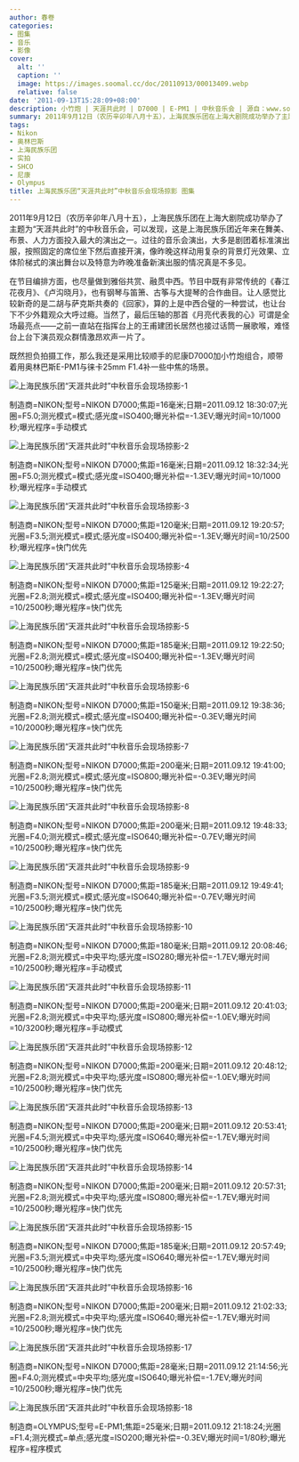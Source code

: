 ```yaml
---
author: 春卷
categories:
- 图集
- 音乐
- 影像
cover:
  alt: ''
  caption: ''
  image: https://images.soomal.cc/doc/20110913/00013409.webp
  relative: false
date: '2011-09-13T15:28:09+08:00'
description: 小竹炮 | 天涯共此时 | D7000 | E-PM1 | 中秋音乐会 | 源自：www.soomal.com | 版权：特约 |  平均/总评分：10.00/50
summary: 2011年9月12日（农历辛卯年八月十五），上海民族乐团在上海大剧院成功举办了主题为“天涯共此时”的中秋音乐会，可以发现，这是上海民族乐团近年来在舞美、布景、人力方面投入最大的演出之一……
tags:
- Nikon
- 奥林巴斯
- 上海民族乐团
- 实拍
- SHCO
- 尼康
- Olympus
title: 上海民族乐团“天涯共此时”中秋音乐会现场掠影 图集
---
```


2011年9月12日（农历辛卯年八月十五），上海民族乐团在上海大剧院成功举办了主题为“天涯共此时”的中秋音乐会，可以发现，这是上海民族乐团近年来在舞美、布景、人力方面投入最大的演出之一。过往的音乐会演出，大多是剧团着标准演出服，按照固定的席位坐下然后直接开演，像昨晚这样动用复杂的背景灯光效果、立体阶梯式的演出舞台以及特意为昨晚准备新演出服的情况真是不多见。

在节目编排方面，也尽量做到雅俗共赏、融贯中西。节目中既有非常传统的《春江花夜月》、《卢沟晓月》，也有钢琴与笛箫、古筝与大提琴的合作曲目。让人感觉比较新奇的是二胡与萨克斯共奏的《回家》，算的上是中西合璧的一种尝试，也让台下不少外籍观众大呼过瘾。当然了，最后压轴的那首《月亮代表我的心》可谓是全场最亮点――之前一直站在指挥台上的王甫建团长居然也接过话筒一展歌喉，难怪台上台下演员观众群情激昂欢声一片了。

既然担负拍摄工作，那么我还是采用比较顺手的尼康D7000加小竹炮组合，顺带着用奥林巴斯E-PM1与徕卡25mm F1.4补一些中焦的场景。

![上海民族乐团“天涯共此时”中秋音乐会现场掠影-1](https://images.soomal.cc/doc/20110913/00013402.webp)

制造商=NIKON;型号=NIKON D7000;焦距=16毫米;日期=2011.09.12 18:30:07;光圈=F5.0;测光模式=模式;感光度=ISO400;曝光补偿=-1.3EV;曝光时间=10/1000秒;曝光程序=手动模式


![上海民族乐团“天涯共此时”中秋音乐会现场掠影-2](https://images.soomal.cc/doc/20110913/00013403.webp)

制造商=NIKON;型号=NIKON D7000;焦距=16毫米;日期=2011.09.12 18:32:34;光圈=F5.0;测光模式=模式;感光度=ISO400;曝光补偿=-1.3EV;曝光时间=10/1000秒;曝光程序=手动模式


![上海民族乐团“天涯共此时”中秋音乐会现场掠影-3](https://images.soomal.cc/doc/20110913/00013404.webp)

制造商=NIKON;型号=NIKON D7000;焦距=120毫米;日期=2011.09.12 19:20:57;光圈=F3.5;测光模式=模式;感光度=ISO400;曝光补偿=-1.3EV;曝光时间=10/2500秒;曝光程序=快门优先


![上海民族乐团“天涯共此时”中秋音乐会现场掠影-4](https://images.soomal.cc/doc/20110913/00013405.webp)

制造商=NIKON;型号=NIKON D7000;焦距=125毫米;日期=2011.09.12 19:22:27;光圈=F2.8;测光模式=模式;感光度=ISO400;曝光补偿=-1.3EV;曝光时间=10/2500秒;曝光程序=快门优先


![上海民族乐团“天涯共此时”中秋音乐会现场掠影-5](https://images.soomal.cc/doc/20110913/00013406.webp)

制造商=NIKON;型号=NIKON D7000;焦距=185毫米;日期=2011.09.12 19:22:50;光圈=F2.8;测光模式=模式;感光度=ISO400;曝光补偿=-1.3EV;曝光时间=10/2500秒;曝光程序=快门优先


![上海民族乐团“天涯共此时”中秋音乐会现场掠影-6](https://images.soomal.cc/doc/20110913/00013407.webp)

制造商=NIKON;型号=NIKON D7000;焦距=150毫米;日期=2011.09.12 19:38:36;光圈=F2.8;测光模式=模式;感光度=ISO400;曝光补偿=-0.3EV;曝光时间=10/2000秒;曝光程序=快门优先


![上海民族乐团“天涯共此时”中秋音乐会现场掠影-7](https://images.soomal.cc/doc/20110913/00013408.webp)

制造商=NIKON;型号=NIKON D7000;焦距=200毫米;日期=2011.09.12 19:41:00;光圈=F2.8;测光模式=模式;感光度=ISO800;曝光补偿=-0.3EV;曝光时间=10/2500秒;曝光程序=快门优先


![上海民族乐团“天涯共此时”中秋音乐会现场掠影-8](https://images.soomal.cc/doc/20110913/00013409.webp)

制造商=NIKON;型号=NIKON D7000;焦距=200毫米;日期=2011.09.12 19:48:33;光圈=F4.0;测光模式=模式;感光度=ISO640;曝光补偿=-0.7EV;曝光时间=10/2500秒;曝光程序=快门优先


![上海民族乐团“天涯共此时”中秋音乐会现场掠影-9](https://images.soomal.cc/doc/20110913/00013410.webp)

制造商=NIKON;型号=NIKON D7000;焦距=185毫米;日期=2011.09.12 19:49:41;光圈=F3.5;测光模式=模式;感光度=ISO640;曝光补偿=-0.7EV;曝光时间=10/2500秒;曝光程序=快门优先


![上海民族乐团“天涯共此时”中秋音乐会现场掠影-10](https://images.soomal.cc/doc/20110913/00013411.webp)

制造商=NIKON;型号=NIKON D7000;焦距=180毫米;日期=2011.09.12 20:08:46;光圈=F2.8;测光模式=中央平均;感光度=ISO280;曝光补偿=-1.7EV;曝光时间=10/2500秒;曝光程序=手动模式


![上海民族乐团“天涯共此时”中秋音乐会现场掠影-11](https://images.soomal.cc/doc/20110913/00013412.webp)

制造商=NIKON;型号=NIKON D7000;焦距=200毫米;日期=2011.09.12 20:41:03;光圈=F2.8;测光模式=中央平均;感光度=ISO800;曝光补偿=-1.0EV;曝光时间=10/3200秒;曝光程序=手动模式


![上海民族乐团“天涯共此时”中秋音乐会现场掠影-12](https://images.soomal.cc/doc/20110913/00013413.webp)

制造商=NIKON;型号=NIKON D7000;焦距=200毫米;日期=2011.09.12 20:48:12;光圈=F2.8;测光模式=中央平均;感光度=ISO800;曝光补偿=-1.0EV;曝光时间=10/2500秒;曝光程序=快门优先


![上海民族乐团“天涯共此时”中秋音乐会现场掠影-13](https://images.soomal.cc/doc/20110913/00013414.webp)

制造商=NIKON;型号=NIKON D7000;焦距=200毫米;日期=2011.09.12 20:53:41;光圈=F4.5;测光模式=中央平均;感光度=ISO640;曝光补偿=-1.7EV;曝光时间=10/2500秒;曝光程序=快门优先


![上海民族乐团“天涯共此时”中秋音乐会现场掠影-14](https://images.soomal.cc/doc/20110913/00013415.webp)

制造商=NIKON;型号=NIKON D7000;焦距=200毫米;日期=2011.09.12 20:57:31;光圈=F2.8;测光模式=中央平均;感光度=ISO800;曝光补偿=-1.7EV;曝光时间=10/2500秒;曝光程序=快门优先


![上海民族乐团“天涯共此时”中秋音乐会现场掠影-15](https://images.soomal.cc/doc/20110913/00013416.webp)

制造商=NIKON;型号=NIKON D7000;焦距=185毫米;日期=2011.09.12 20:57:49;光圈=F3.5;测光模式=中央平均;感光度=ISO640;曝光补偿=-1.7EV;曝光时间=10/2500秒;曝光程序=快门优先


![上海民族乐团“天涯共此时”中秋音乐会现场掠影-16](https://images.soomal.cc/doc/20110913/00013417.webp)

制造商=NIKON;型号=NIKON D7000;焦距=200毫米;日期=2011.09.12 21:02:33;光圈=F2.8;测光模式=中央平均;感光度=ISO640;曝光补偿=-1.7EV;曝光时间=10/2500秒;曝光程序=快门优先


![上海民族乐团“天涯共此时”中秋音乐会现场掠影-17](https://images.soomal.cc/doc/20110913/00013418.webp)

制造商=NIKON;型号=NIKON D7000;焦距=28毫米;日期=2011.09.12 21:14:56;光圈=F4.0;测光模式=中央平均;感光度=ISO640;曝光补偿=-1.7EV;曝光时间=10/2500秒;曝光程序=快门优先


![上海民族乐团“天涯共此时”中秋音乐会现场掠影-18](https://images.soomal.cc/doc/20110913/00013419.webp)

制造商=OLYMPUS;型号=E-PM1;焦距=25毫米;日期=2011.09.12 21:18:24;光圈=F1.4;测光模式=单点;感光度=ISO200;曝光补偿=-0.3EV;曝光时间=1/80秒;曝光程序=程序模式